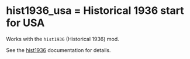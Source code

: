 # hist1936_usa = Historical 1936 start for USA

Works with the `hist1936` (Historical 1936) mod.

See the [hist1936](hist1936.md) documentation for details.
